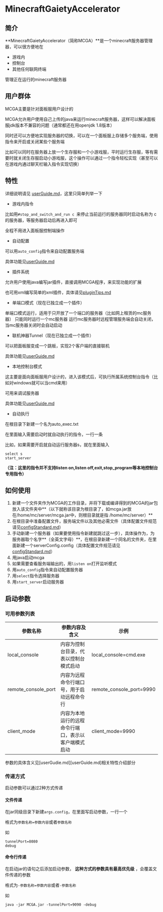 # MinecraftGaietyAccelerator
## 简介

**MinecraftGaietyAccelerator（简称MCGA）**是一个minecraft服务器管理器，可以很方便地在

- 游戏内
- 控制台
- 其他任何联网终端

管理正在运行的minecraft服务器

## 用户群体

MCGA主要是针对面板服用户设计的

MCGA允许用户使用自己上传的java来运行minecraft服务器，这样可以解决面板服jdk版本不兼容的问题（通常都还在用openjdk 1.8版本）

同时还可以方便地实现服务器的切换，可以在一个面板服上存储多个服务端，使用指令来开启或关闭某些个服务端

比如可以同时在服务器上放一个生存服和一个小游戏服，平时运行生存服，等有需要时就关闭生存服启动小游戏服，这个操作可以通过一个指令轻松实现（甚至可以在游戏内通过聊天栏输入指令实现切换）

## 特性

详细说明请见 [userGuide.md](userGuide.md)，这里只简单列举一下

- 游戏内指令

比如用`#stop_and_switch_and_run c `来停止当前运行的服务器同时启动名称为 c 的服务器，等服务器启动后再进入即可

全程不用进入面板服控制端操作

- 自动配置

可以用`auto_config`指令来自动配置服务端

具体功能见[userGuide.md](userGuide.md)

- 插件系统

允许用户使用java编写jar插件，直接调用MCGA程序，来实现功能的扩展

也可用xml编写简单的xml插件，具体请见[pluginTips.md](pluginTips.md)

- 单端口模式（现在已独立成一个插件）

单端口模式运行，适用于只开放了一个端口的服务器（比如网上租赁的mc服务器）
只能同时运行一个mc服务器
运行mc服务器时远程管理服务端会自动关闭，当mc服务器关闭时会自动启动

- 联机神器Tunnel（现在已独立成一个插件）

可以把面板服变成一个跳板，实现2个客户端的直接联机

具体功能见[userGuide.md](userGuide.md)

- 本地控制台模式

这主要是面向面板服用户设计的，进入该模式后，可执行所属系统控制台指令（比如对windows就可以当cmd来用）

可用来调试服务器

具体功能见[userGuide.md](userGuide.md)

- 自动执行

在根目录下新建一个名为auto_exec.txt

在里面输入需要启动时就自动执行的指令，一行一条

比如，如果需要开启就自动运行服务器s，就在里面输入

```
select s
start_server
```

**（注：这里的指令并不支持listen on,listen off,exit,stop_program等本地控制台专用指令）**

## 如何使用

1. 新建一个文件夹作为MCGA的工作目录，并将下载或编译得到的MCGA的jar包放入该文件夹中**（以下就称该目录为根目录了，如mcga.jar放在/home/mc/server/mcga.jar中，则根目录就是指 /home/mc/server）**
2. 在根目录中准备配置文件，服务端文件以及其他必需文件（具体配置文件规范请见[configStandard.md](configStandard.md)）
3. 手动新建一个服务器（如果要使用指令新建就跳过这一步），具体操作为，为服务器取个名字**（全英文字母）**，在根目录新建一个同名的文件夹，在里面新建一个serverConfig.config（具体配置文件规范请见[configStandard.md](configStandard.md)）
4. 用java启动mcga
5. 如果需要查看服务端输出的，用`listen on`打开监听模式
6. 用`auto_config`指令来自动配置服务器
7. 用`select`指令选择服务器
8. 用`start_server`启动服务器

## 启动参数

### 可用参数列表

| 参数名称            | 参数内容及含义                                       | 示例                     |
| ------------------- | ---------------------------------------------------- | ------------------------ |
| local_console       | 内容为控制台目录，代表以控制台模式启动               | local_console=cmd.exe    |
| remote_console_port | 内容为远程命令行端口号，用于启动远程命令行           | remote_console_port=9990 |
| client_mode         | 内容为本地运行的远程命令行端口，表示以客户端模式启动 | client_mode=9990         |

参数的具体含义见[userGudie.md][userGuide.md]相关特性介绍部分

### 传递方式

启动参数可以通过2种方式传递

#### 文件传递

在jar同级目录下新建`args.config`，在里面写启动参数，一行一个

格式为`参数名称=参数内容`或者`参数名称`

如

```shell
tunnelPort=8080
debug
```



#### 命令行传递

在启动jar的语句之后添加启动参数， **这种方式的参数具有最高优先级** ，会覆盖文件传递的参数

格式为`-参数名称=参数内容`或者`-参数名称`

如

`java -jar MCGA.jar -tunnelPort=9090 -debug`